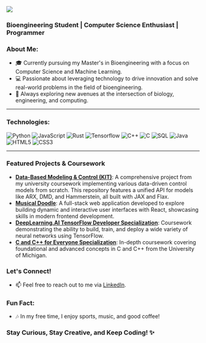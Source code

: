 ![](https://github.com/MatzeLopi/MatzeLopi/blob/27879df29b6f7fc4b2d85a8ff05f6732a4593d6f/animation.gif)
### Bioengineering Student | Computer Science Enthusiast | Programmer

### About Me:
- 🎓 Currently pursuing my Master's in Bioengineering with a focus on Computer Science and Machine Learning.
- 💻 Passionate about leveraging technology to drive innovation and solve real-world problems in the field of bioengineering.
- 🚀 Always exploring new avenues at the intersection of biology, engineering, and computing.

---

### Technologies:
![Python](https://img.shields.io/badge/-Python-000?&logo=Python)
![JavaScript](https://img.shields.io/badge/JavaScript-1572B6?logo=javascript&logoColor=fff)
![Rust](https://img.shields.io/badge/-Rust-000?&logo=Rust)
![Tensorflow](https://img.shields.io/badge/-tensorflow-FF3F06?&logo=tensorflow&logoColor=white)
![C++](https://img.shields.io/badge/-C++-blue?logo=cplusplus)
![C](https://img.shields.io/badge/-C-000?&logo=c)
![SQL](https://img.shields.io/badge/-SQL-000?&logo=MySQL)
![Java](https://img.shields.io/badge/Java-ED8B00?style=for-the-badge&logo=openjdk&logoColor=while&style=flat)
![HTML5](https://img.shields.io/badge/HTML5-E34F26?logo=html5&logoColor=fff&style=flat)
![CSS3](https://img.shields.io/badge/CSS3-1572B6?logo=css3&logoColor=fff&style=flat)

---

### Featured Projects & Coursework

  - **[Data-Based Modeling & Control (KIT)](https://www.google.com/search?q=https://github.com/MatzeLopi/kit-2243070)**: A comprehensive project from my university coursework implementing various data-driven control models from scratch. This repository features a unified API for models like ARX, DMD, and Hammerstein, all built with JAX and Flax.
  - **[Musical Doodle](https://github.com/MatzeLopi/musical-doodle)**: A full-stack web application developed to explore building dynamic and interactive user interfaces with React, showcasing skills in modern frontend development.
  - **[DeepLearning.AI TensorFlow Developer Specialization](https://github.com/MatzeLopi/cs-tensorflow)**: Coursework demonstrating the ability to build, train, and deploy a wide variety of neural networks using TensorFlow.
  - **[C and C++ for Everyone Specialization](https://github.com/MatzeLopi/c4everyone)**: In-depth coursework covering foundational and advanced concepts in C and C++ from the University of Michigan.


### Let's Connect!
- 📫 Feel free to reach out to me via [LinkedIn](https://www.linkedin.com/in/matthias-lopinski/).

### Fun Fact:
- 🎶 In my free time, I enjoy sports, music, and good coffee!

### Stay Curious, Stay Creative, and Keep Coding! ✨


